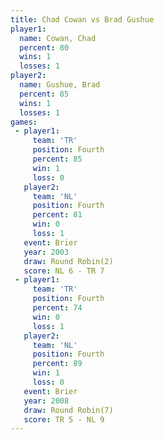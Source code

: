 ```yaml
---
title: Chad Cowan vs Brad Gushue
player1:            
  name: Cowan, Chad 
  percent: 80       
  wins: 1           
  losses: 1         
player2:            
  name: Gushue, Brad
  percent: 85       
  wins: 1           
  losses: 1         
games:
 - player1:          
     team: 'TR'      
     position: Fourth
     percent: 85     
     win: 1          
     loss: 0         
   player2:          
     team: 'NL'      
     position: Fourth
     percent: 81     
     win: 0          
     loss: 1         
   event: Brier        
   year: 2003          
   draw: Round Robin(2)
   score: NL 6 - TR 7  
 - player1:          
     team: 'TR'      
     position: Fourth
     percent: 74     
     win: 0          
     loss: 1         
   player2:          
     team: 'NL'      
     position: Fourth
     percent: 89     
     win: 1          
     loss: 0         
   event: Brier        
   year: 2008          
   draw: Round Robin(7)
   score: TR 5 - NL 9  
---
```

